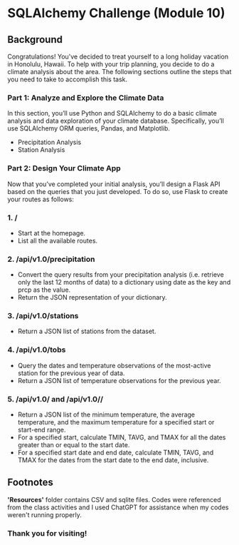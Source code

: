 # __SQLAlchemy Challenge (Module 10)__

## __Background__
Congratulations! You've decided to treat yourself to a long holiday vacation in Honolulu, Hawaii. To help with your trip planning, you decide to do a climate analysis about the area. The following sections outline the steps that you need to take to accomplish this task.

### __Part 1:__ Analyze and Explore the Climate Data
In this section, you’ll use Python and SQLAlchemy to do a basic climate analysis and data exploration of your climate database. Specifically, you’ll use SQLAlchemy ORM queries, Pandas, and Matplotlib. 

- Precipitation Analysis
- Station Analysis

### __Part 2:__ Design Your Climate App
Now that you’ve completed your initial analysis, you’ll design a Flask API based on the queries that you just developed. To do so, use Flask to create your routes as follows:

### __1.__ /
- Start at the homepage.
- List all the available routes.

### __2.__ /api/v1.0/precipitation
- Convert the query results from your precipitation analysis (i.e. retrieve only the last 12 months of data) to a dictionary using date as the key and prcp as the  value.
- Return the JSON representation of your dictionary.

### __3.__ /api/v1.0/stations
- Return a JSON list of stations from the dataset.

### __4.__ /api/v1.0/tobs
- Query the dates and temperature observations of the most-active station for the previous year of data.
- Return a JSON list of temperature observations for the previous year.

### __5.__ /api/v1.0/<start> and /api/v1.0/<start>/<end>
- Return a JSON list of the minimum temperature, the average temperature, and the maximum temperature for a specified start or start-end range.
- For a specified start, calculate TMIN, TAVG, and TMAX for all the dates greater than or equal to the start date.
- For a specified start date and end date, calculate TMIN, TAVG, and TMAX for the dates from the start date to the end date, inclusive.

## __Footnotes__
__'Resources'__ folder contains CSV and sqlite files.
Codes were referenced from the class activities and I used ChatGPT for assistance when my codes weren't running properly. 


### __Thank you for visiting!__